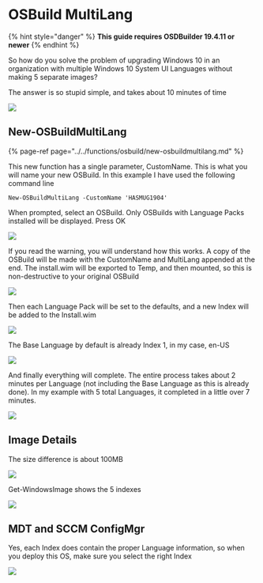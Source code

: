 # OSBuild MultiLang

{% hint style="danger" %}
**This guide requires OSDBuilder 19.4.11 or newer**
{% endhint %}

So how do you solve the problem of upgrading Windows 10 in an organization with multiple Windows 10 System UI Languages without making 5 separate images?

The answer is so stupid simple, and takes about 10 minutes of time

![](../../../../.gitbook/assets/image%20%28147%29.png)

## New-OSBuildMultiLang

{% page-ref page="../../functions/osbuild/new-osbuildmultilang.md" %}

This new function has a single parameter, CustomName.  This is what you will name your new OSBuild.  In this example I have used the following command line

```text
New-OSBuildMultiLang -CustomName 'HASMUG1904'
```

When prompted, select an OSBuild.  Only OSBuilds with Language Packs installed will be displayed.  Press OK

![](../../../../.gitbook/assets/image%20%2846%29.png)

If you read the warning, you will understand how this works.  A copy of the OSBuild will be made with the CustomName and MultiLang appended at the end.  The install.wim will be exported to Temp, and then mounted, so this is non-destructive to your original OSBuild

![](../../../../.gitbook/assets/image%20%28280%29.png)

Then each Language Pack will be set to the defaults, and a new Index will be added to the Install.wim

![](../../../../.gitbook/assets/image%20%28231%29.png)

The Base Language by default is already Index 1, in my case, en-US

![](../../../../.gitbook/assets/image%20%28103%29.png)

And finally everything will complete.  The entire process takes about 2 minutes per Language \(not including the Base Language as this is already done\).  In my example with 5 total Languages, it completed in a little over 7 minutes.

![](../../../../.gitbook/assets/image%20%28192%29.png)

## Image Details

The size difference is about 100MB

![](../../../../.gitbook/assets/image%20%2838%29.png)

Get-WindowsImage shows the 5 indexes

![](../../../../.gitbook/assets/image%20%28225%29.png)

## MDT and SCCM ConfigMgr

Yes, each Index does contain the proper Language information, so when you deploy this OS, make sure you select the right Index

![](../../../../.gitbook/assets/image%20%2870%29.png)

